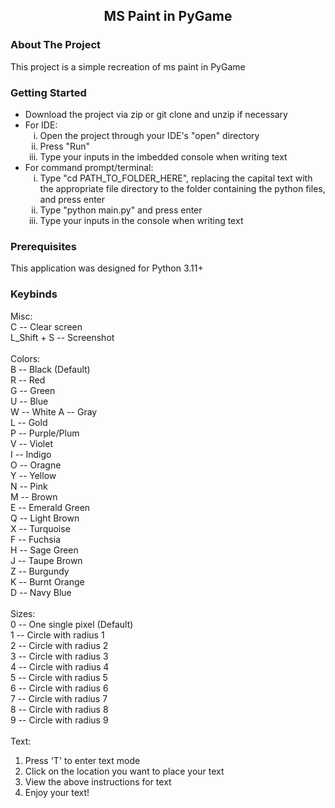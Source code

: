 <!-- TITLE -->
<div align="center">
  <h2 align="center">MS Paint in PyGame</h2>
</div>

<!-- ABOUT THE PROJECT -->
### About The Project

This project is a simple recreation of ms paint in PyGame

<!-- GETTING STARTED -->
### Getting Started
<ul>
  <li>Download the project via zip or git clone and unzip if necessary</li>
  <li>For IDE:
  <ol type="i">
    <li>Open the project through your IDE's "open" directory</li>
    <li>Press "Run"</li>
    <li>Type your inputs in the imbedded console when writing text</li>
  </ol>
  </li>
  <li>For command prompt/terminal:
  <ol type="i">
    <li>Type "cd PATH_TO_FOLDER_HERE", replacing the capital text with the appropriate file directory to the folder containing the python files, and press enter</li>
    <li>Type "python main.py" and press enter</li>
    <li>Type your inputs in the console when writing text</li>
  </ol>
  </li>
</ul>

<!-- PREREQUISITES -->
### Prerequisites

This application was designed for Python 3.11+

<!-- KEYBINDS -->
### Keybinds
Misc: <br>
C -- Clear screen <br>
L_Shift + S -- Screenshot <br> <br>
Colors: <br>
B -- Black (Default) <br>
R -- Red <br>
G -- Green <br>
U -- Blue <br>
W -- White 
A -- Gray <br>
L -- Gold <br>
P -- Purple/Plum <br>
V -- Violet <br>
I -- Indigo <br>
O -- Oragne <br>
Y -- Yellow <br>
N -- Pink <br>
M -- Brown <br>
E -- Emerald Green <br>
Q -- Light Brown <br>
X -- Turquoise <br>
F -- Fuchsia <br>
H -- Sage Green <br>
J -- Taupe Brown <br>
Z -- Burgundy <br>
K -- Burnt Orange <br>
D -- Navy Blue <br> <br>
Sizes: <br>
0 -- One single pixel (Default) <br>
1 -- Circle with radius 1 <br>
2 -- Circle with radius 2 <br>
3 -- Circle with radius 3 <br>
4 -- Circle with radius 4 <br>
5 -- Circle with radius 5 <br>
6 -- Circle with radius 6 <br>
7 -- Circle with radius 7 <br>
8 -- Circle with radius 8 <br>
9 -- Circle with radius 9 <br> <br>
Text:
<ol>
  <li>Press 'T' to enter text mode</li>
  <li>Click on the location you want to place your text</li>
  <li>View the above instructions for text</li>
  <li>Enjoy your text!</li>
</ol>

